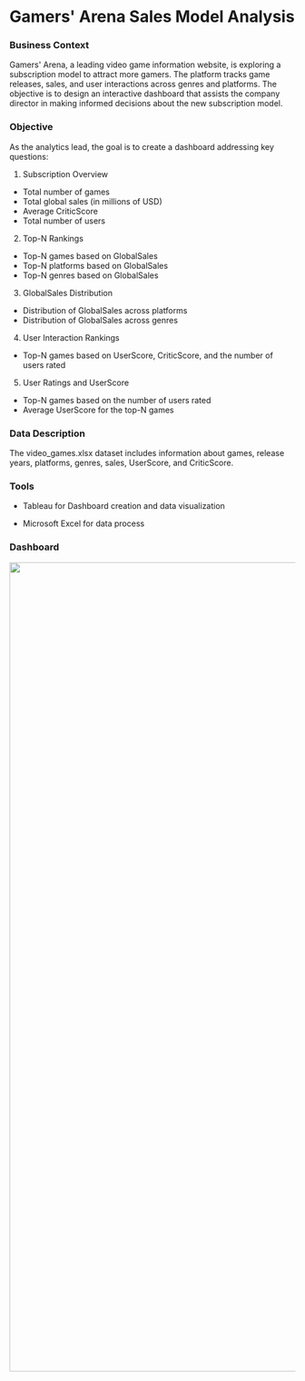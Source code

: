 # Gamers' Arena Sales Model Analysis 

### Business Context
Gamers' Arena, a leading video game information website, is exploring a subscription model to attract more gamers. The platform tracks game releases, sales, and user interactions across genres and platforms. The objective is to design an interactive dashboard that assists the company director in making informed decisions about the new subscription model.

### Objective
As the analytics lead, the goal is to create a dashboard addressing key questions:

1. Subscription Overview
- Total number of games
- Total global sales (in millions of USD)
- Average CriticScore
- Total number of users

2. Top-N Rankings
- Top-N games based on GlobalSales
- Top-N platforms based on GlobalSales
- Top-N genres based on GlobalSales

3. GlobalSales Distribution
- Distribution of GlobalSales across platforms
- Distribution of GlobalSales across genres

4. User Interaction Rankings
- Top-N games based on UserScore, CriticScore, and the number of users rated

5. User Ratings and UserScore
- Top-N games based on the number of users rated
- Average UserScore for the top-N games

### Data Description
The video_games.xlsx dataset includes information about games, release years, platforms, genres, sales, UserScore, and CriticScore.

### Tools 
- Tableau for Dashboard creation and data visualization

- Microsoft Excel for data process

### Dashboard 
<kbd><img width="1425" src="https://github.com/stevenhoang713/Gamers-Arena/assets/145725846/c1b5863e-8184-43bb-99fc-9b92cabeed28)https://github.com/stevenhoang713/Gamers-Arena/assets/145725846/c1b5863e-8184-43bb-99fc-9b92cabeed28.png"></kbd>
